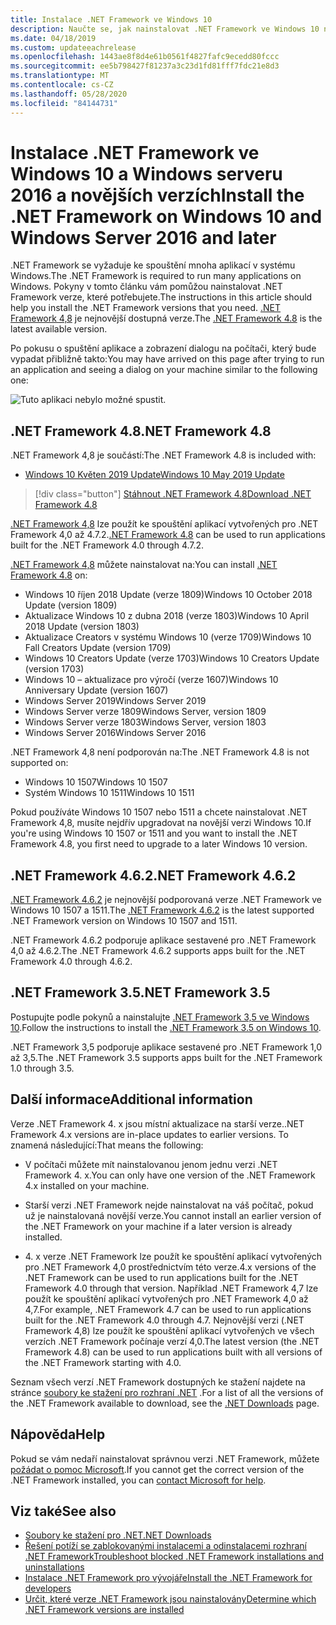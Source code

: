 ```yaml
---
title: Instalace .NET Framework ve Windows 10
description: Naučte se, jak nainstalovat .NET Framework ve Windows 10 nebo Windows serveru 2016.
ms.date: 04/18/2019
ms.custom: updateeachrelease
ms.openlocfilehash: 1443ae8f8d4e61b0561f4827fafc9ecedd80fccc
ms.sourcegitcommit: ee5b798427f81237a3c23d1fd81fff7fdc21e8d3
ms.translationtype: MT
ms.contentlocale: cs-CZ
ms.lasthandoff: 05/28/2020
ms.locfileid: "84144731"
---
```

# <a name="install-the-net-framework-on-windows-10-and-windows-server-2016-and-later"></a><span data-ttu-id="33bea-103">Instalace .NET Framework ve Windows 10 a Windows serveru 2016 a novějších verzích</span><span class="sxs-lookup"><span data-stu-id="33bea-103">Install the .NET Framework on Windows 10 and Windows Server 2016 and later</span></span>

<span data-ttu-id="33bea-104">.NET Framework se vyžaduje ke spouštění mnoha aplikací v systému Windows.</span><span class="sxs-lookup"><span data-stu-id="33bea-104">The .NET Framework is required to run many applications on Windows.</span></span> <span data-ttu-id="33bea-105">Pokyny v tomto článku vám pomůžou nainstalovat .NET Framework verze, které potřebujete.</span><span class="sxs-lookup"><span data-stu-id="33bea-105">The instructions in this article should help you install the .NET Framework versions that you need.</span></span> <span data-ttu-id="33bea-106">[.NET Framework 4,8](https://github.com/Microsoft/dotnet/tree/master/releases/net48) je nejnovější dostupná verze.</span><span class="sxs-lookup"><span data-stu-id="33bea-106">The [.NET Framework 4.8](https://github.com/Microsoft/dotnet/tree/master/releases/net48) is the latest available version.</span></span>

<span data-ttu-id="33bea-107">Po pokusu o spuštění aplikace a zobrazení dialogu na počítači, který bude vypadat přibližně takto:</span><span class="sxs-lookup"><span data-stu-id="33bea-107">You may have arrived on this page after trying to run an application and seeing a dialog on your machine similar to the following one:</span></span>

![Tuto aplikaci nebylo možné spustit.](./media/this-application-could-not-be-started.png)

## <a name="net-framework-48"></a><span data-ttu-id="33bea-109"> .NET Framework 4.8</span><span class="sxs-lookup"><span data-stu-id="33bea-109">.NET Framework 4.8</span></span>

<span data-ttu-id="33bea-110">.NET Framework 4,8 je součástí:</span><span class="sxs-lookup"><span data-stu-id="33bea-110">The .NET Framework 4.8 is included with:</span></span>

- [<span data-ttu-id="33bea-111">Windows 10 Květen 2019 Update</span><span class="sxs-lookup"><span data-stu-id="33bea-111">Windows 10 May 2019 Update</span></span>](https://support.microsoft.com/help/4028685/windows-10-get-the-update)

> [!div class="button"]
> [<span data-ttu-id="33bea-112">Stáhnout .NET Framework 4.8</span><span class="sxs-lookup"><span data-stu-id="33bea-112">Download .NET Framework 4.8</span></span>](https://dotnet.microsoft.com/download/dotnet-framework/net48)

<span data-ttu-id="33bea-113">[.NET Framework 4,8](https://dotnet.microsoft.com/download/dotnet-framework/net48) lze použít ke spouštění aplikací vytvořených pro .NET Framework 4,0 až 4.7.2.</span><span class="sxs-lookup"><span data-stu-id="33bea-113">[.NET Framework 4.8](https://dotnet.microsoft.com/download/dotnet-framework/net48) can be used to run applications built for the .NET Framework 4.0 through 4.7.2.</span></span>

<span data-ttu-id="33bea-114">[.NET Framework 4,8](https://dotnet.microsoft.com/download/dotnet-framework/net48) můžete nainstalovat na:</span><span class="sxs-lookup"><span data-stu-id="33bea-114">You can install [.NET Framework 4.8](https://dotnet.microsoft.com/download/dotnet-framework/net48) on:</span></span>

- <span data-ttu-id="33bea-115">Windows 10 říjen 2018 Update (verze 1809)</span><span class="sxs-lookup"><span data-stu-id="33bea-115">Windows 10 October 2018 Update (version 1809)</span></span>
- <span data-ttu-id="33bea-116">Aktualizace Windows 10 z dubna 2018 (verze 1803)</span><span class="sxs-lookup"><span data-stu-id="33bea-116">Windows 10 April 2018 Update (version 1803)</span></span>
- <span data-ttu-id="33bea-117">Aktualizace Creators v systému Windows 10 (verze 1709)</span><span class="sxs-lookup"><span data-stu-id="33bea-117">Windows 10 Fall Creators Update (version 1709)</span></span>
- <span data-ttu-id="33bea-118">Windows 10 Creators Update (verze 1703)</span><span class="sxs-lookup"><span data-stu-id="33bea-118">Windows 10 Creators Update (version 1703)</span></span>
- <span data-ttu-id="33bea-119">Windows 10 – aktualizace pro výročí (verze 1607)</span><span class="sxs-lookup"><span data-stu-id="33bea-119">Windows 10 Anniversary Update (version 1607)</span></span>
- <span data-ttu-id="33bea-120">Windows Server 2019</span><span class="sxs-lookup"><span data-stu-id="33bea-120">Windows Server 2019</span></span>
- <span data-ttu-id="33bea-121">Windows Server verze 1809</span><span class="sxs-lookup"><span data-stu-id="33bea-121">Windows Server, version 1809</span></span>
- <span data-ttu-id="33bea-122">Windows Server verze 1803</span><span class="sxs-lookup"><span data-stu-id="33bea-122">Windows Server, version 1803</span></span>
- <span data-ttu-id="33bea-123">Windows Server 2016</span><span class="sxs-lookup"><span data-stu-id="33bea-123">Windows Server 2016</span></span>

<span data-ttu-id="33bea-124">.NET Framework 4,8 není podporován na:</span><span class="sxs-lookup"><span data-stu-id="33bea-124">The .NET Framework 4.8 is not supported on:</span></span>

- <span data-ttu-id="33bea-125">Windows 10 1507</span><span class="sxs-lookup"><span data-stu-id="33bea-125">Windows 10 1507</span></span>
- <span data-ttu-id="33bea-126">Systém Windows 10 1511</span><span class="sxs-lookup"><span data-stu-id="33bea-126">Windows 10 1511</span></span>

<span data-ttu-id="33bea-127">Pokud používáte Windows 10 1507 nebo 1511 a chcete nainstalovat .NET Framework 4,8, musíte nejdřív upgradovat na novější verzi Windows 10.</span><span class="sxs-lookup"><span data-stu-id="33bea-127">If you're using Windows 10 1507 or 1511 and you want to install the .NET Framework 4.8, you first need to upgrade to a later Windows 10 version.</span></span>

## <a name="net-framework-462"></a><span data-ttu-id="33bea-128">.NET Framework 4.6.2</span><span class="sxs-lookup"><span data-stu-id="33bea-128">.NET Framework 4.6.2</span></span>

<span data-ttu-id="33bea-129">[.NET Framework 4.6.2](https://dotnet.microsoft.com/download/dotnet-framework/net462) je nejnovější podporovaná verze .NET Framework ve Windows 10 1507 a 1511.</span><span class="sxs-lookup"><span data-stu-id="33bea-129">The [.NET Framework 4.6.2](https://dotnet.microsoft.com/download/dotnet-framework/net462) is the latest supported .NET Framework version on Windows 10 1507 and 1511.</span></span>

<span data-ttu-id="33bea-130">.NET Framework 4.6.2 podporuje aplikace sestavené pro .NET Framework 4,0 až 4.6.2.</span><span class="sxs-lookup"><span data-stu-id="33bea-130">The .NET Framework 4.6.2 supports apps built for the .NET Framework 4.0 through 4.6.2.</span></span>

## <a name="net-framework-35"></a><span data-ttu-id="33bea-131">.NET Framework 3.5</span><span class="sxs-lookup"><span data-stu-id="33bea-131">.NET Framework 3.5</span></span>

<span data-ttu-id="33bea-132">Postupujte podle pokynů a nainstalujte [.NET Framework 3,5 ve Windows 10](dotnet-35-windows-10.md).</span><span class="sxs-lookup"><span data-stu-id="33bea-132">Follow the instructions to install the [.NET Framework 3.5 on Windows 10](dotnet-35-windows-10.md).</span></span>

<span data-ttu-id="33bea-133">.NET Framework 3,5 podporuje aplikace sestavené pro .NET Framework 1,0 až 3,5.</span><span class="sxs-lookup"><span data-stu-id="33bea-133">The .NET Framework 3.5 supports apps built for the .NET Framework 1.0 through 3.5.</span></span>

## <a name="additional-information"></a><span data-ttu-id="33bea-134">Další informace</span><span class="sxs-lookup"><span data-stu-id="33bea-134">Additional information</span></span>

<span data-ttu-id="33bea-135">Verze .NET Framework 4. x jsou místní aktualizace na starší verze.</span><span class="sxs-lookup"><span data-stu-id="33bea-135">.NET Framework 4.x versions are in-place updates to earlier versions.</span></span> <span data-ttu-id="33bea-136">To znamená následující:</span><span class="sxs-lookup"><span data-stu-id="33bea-136">That means the following:</span></span>

- <span data-ttu-id="33bea-137">V počítači můžete mít nainstalovanou jenom jednu verzi .NET Framework 4. x.</span><span class="sxs-lookup"><span data-stu-id="33bea-137">You can only have one version of the .NET Framework 4.x installed on your machine.</span></span>

- <span data-ttu-id="33bea-138">Starší verzi .NET Framework nejde nainstalovat na váš počítač, pokud už je nainstalovaná novější verze.</span><span class="sxs-lookup"><span data-stu-id="33bea-138">You cannot install an earlier version of the .NET Framework on your machine if a later version is already installed.</span></span>

- <span data-ttu-id="33bea-139">4. x verze .NET Framework lze použít ke spouštění aplikací vytvořených pro .NET Framework 4,0 prostřednictvím této verze.</span><span class="sxs-lookup"><span data-stu-id="33bea-139">4.x versions of the .NET Framework can be used to run applications built for the .NET Framework 4.0 through that version.</span></span> <span data-ttu-id="33bea-140">Například .NET Framework 4,7 lze použít ke spouštění aplikací vytvořených pro .NET Framework 4,0 až 4,7.</span><span class="sxs-lookup"><span data-stu-id="33bea-140">For example, .NET Framework 4.7 can be used to run applications built for the .NET Framework 4.0 through 4.7.</span></span> <span data-ttu-id="33bea-141">Nejnovější verzi (.NET Framework 4,8) lze použít ke spouštění aplikací vytvořených ve všech verzích .NET Framework počínaje verzí 4,0.</span><span class="sxs-lookup"><span data-stu-id="33bea-141">The latest version (the .NET Framework 4.8) can be used to run applications built with all versions of the .NET Framework starting with 4.0.</span></span>

<span data-ttu-id="33bea-142">Seznam všech verzí .NET Framework dostupných ke stažení najdete na stránce [soubory ke stažení pro rozhraní .NET](https://dotnet.microsoft.com/download) .</span><span class="sxs-lookup"><span data-stu-id="33bea-142">For a list of all the versions of the .NET Framework available to download, see the [.NET Downloads](https://dotnet.microsoft.com/download) page.</span></span>

## <a name="help"></a><span data-ttu-id="33bea-143">Nápověda</span><span class="sxs-lookup"><span data-stu-id="33bea-143">Help</span></span>

<span data-ttu-id="33bea-144">Pokud se vám nedaří nainstalovat správnou verzi .NET Framework, můžete [požádat o pomoc Microsoft](mailto:dotnet-install-help@service.microsoft.com?subject=Install-Help).</span><span class="sxs-lookup"><span data-stu-id="33bea-144">If you cannot get the correct version of the .NET Framework installed, you can [contact Microsoft for help](mailto:dotnet-install-help@service.microsoft.com?subject=Install-Help).</span></span>

## <a name="see-also"></a><span data-ttu-id="33bea-145">Viz také</span><span class="sxs-lookup"><span data-stu-id="33bea-145">See also</span></span>

- [<span data-ttu-id="33bea-146">Soubory ke stažení pro .NET</span><span class="sxs-lookup"><span data-stu-id="33bea-146">.NET Downloads</span></span>](https://dotnet.microsoft.com/download)
- [<span data-ttu-id="33bea-147">Řešení potíží se zablokovanými instalacemi a odinstalacemi rozhraní .NET Framework</span><span class="sxs-lookup"><span data-stu-id="33bea-147">Troubleshoot blocked .NET Framework installations and uninstallations</span></span>](troubleshoot-blocked-installations-and-uninstallations.md)
- [<span data-ttu-id="33bea-148">Instalace .NET Framework pro vývojáře</span><span class="sxs-lookup"><span data-stu-id="33bea-148">Install the .NET Framework for developers</span></span>](guide-for-developers.md)
- [<span data-ttu-id="33bea-149">Určit, které verze .NET Framework jsou nainstalovány</span><span class="sxs-lookup"><span data-stu-id="33bea-149">Determine which .NET Framework versions are installed</span></span>](../migration-guide/how-to-determine-which-versions-are-installed.md)
